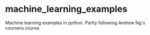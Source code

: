 # machine_learning_examples
Machine learning examples in python. Partly following Andrew Ng's coursera course.

